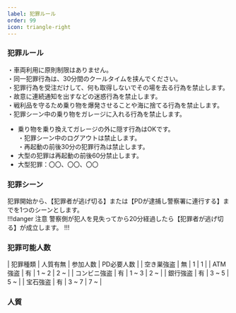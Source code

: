 ```yaml
---
label: 犯罪ルール
order: 99
icon: triangle-right
---
```

### 犯罪ルール
・車両利用に原則制限はありません。  
・同一犯罪行為は、30分間のクールタイムを挟んでください。  
・犯罪行為を受注だけして、何も取得しないでその場を去る行為を禁止します。  
・故意に連続通知を出すなどの迷惑行為を禁止します。  
・戦利品を守るため乗り物を爆発させることや海に捨てる行為を禁止します。  
・犯罪シーン中の乗り物をガレージに入れる行為を禁止します。  
  - 乗り物を乗り換えてガレージの外に隠す行為はOKです。  
・犯罪シーン中のログアウトは禁止します。  
・再起動の前後30分の犯罪行為は禁止します。  
  - 大型の犯罪は再起動の前後60分禁止します。  
  - 大型犯罪：〇〇、〇〇、〇〇  

  ### 犯罪シーン
  犯罪開始から、【犯罪者が逃げ切る】または【PDが逮捕し警察署に連行する】までを1つのシーンとします。  
  !!!danger 注意
  警察側が犯人を見失ってから20分経過したら【犯罪者が逃げ切る】が成立します。
  !!!

### 犯罪可能人数
| 犯罪種類 | 人質有無 | 参加人数 | PD必要人数 |
| 空き巣強盗 | 無 | 1 | 1 |
| ATM強盗 | 有 | 1 ~ 2 | 2 ~ |
| コンビニ強盗 | 有 | 1 ~ 3 | 2 ~ |
| 銀行強盗 | 有 | 3 ~ 5 | 5 ~ |
| 宝石強盗  | 有 | 3 ~ 7 | 7 ~ |

### 人質
